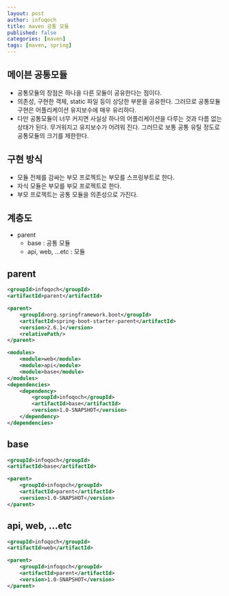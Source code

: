 ```yaml
---
layout: post
author: infoqoch
title: maven 공통 모듈
published: false
categories: [maven]
tags: [maven, spring]
---
```


## 메이븐 공통모듈
- 공통모듈의 장점은 하나을 다른 모듈이 공유한다는 점이다. 
- 의존성, 구현한 객체, static 파일 등이 상당한 부분을 공유한다. 그러므로 공통모듈 구현은 어플리케이션 유지보수에 매우 유리하다. 
- 다만 공통모듈이 너무 커지면 사실상 하나의 어플리케이션을 다루는 것과 다름 없는 상태가 된다. 무거워지고 유지보수가 어려워 진다. 그러므로 보통 공통 유틸 정도로 공통모듈의 크기를 제한한다. 

## 구현 방식
- 모듈 전체를 감싸는 부모 프로젝트는 부모를 스프링부트로 한다.
- 자식 모듈은 부모를 부모 프로젝트로 한다. 
- 부모 프로젝트는 공통 모듈을 의존성으로 가진다.


## 계층도
- parent
  - base : 공통 모듈
  - api, web, ...etc : 모듈

## parent

```xml
<groupId>infoqoch</groupId>
<artifactId>parent</artifactId>

<parent>
    <groupId>org.springframework.boot</groupId>
    <artifactId>spring-boot-starter-parent</artifactId>
    <version>2.6.1</version>
    <relativePath/>
</parent>

<modules>
    <module>web</module>
    <module>api</module>
    <module>base</module>
</modules>
<dependencies>
    <dependency>
        <groupId>infoqoch</groupId>
        <artifactId>base</artifactId>
        <version>1.0-SNAPSHOT</version>
    </dependency>
</dependencies>
```

## base
```xml
<groupId>infoqoch</groupId>
<artifactId>base</artifactId>

<parent>
    <groupId>infoqoch</groupId>
    <artifactId>parent</artifactId>
    <version>1.0-SNAPSHOT</version>
</parent>
```

## api, web, ...etc

```xml
<groupId>infoqoch</groupId>
<artifactId>web</artifactId>

<parent>
    <groupId>infoqoch</groupId>
    <artifactId>parent</artifactId>
    <version>1.0-SNAPSHOT</version>
</parent>
```